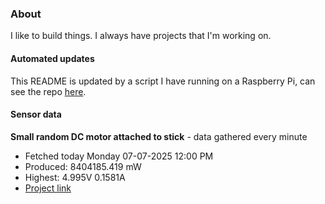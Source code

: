 ### About
I like to build things. I always have projects that I'm working on.

#### Automated updates
This README is updated by a script I have running on a Raspberry Pi, can see the repo [here](https://github.com/jdc-cunningham/raspi-git-repo-updater).

#### Sensor data


**Small random DC motor attached to stick** - data gathered every minute
- Fetched today Monday 07-07-2025 12:00 PM
- Produced: 8404185.419 mW
- Highest: 4.995V 0.1581A
- [Project link](https://github.com/jdc-cunningham/turbine-raspi)
